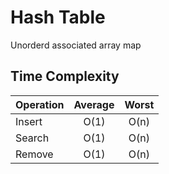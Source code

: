Hash Table
==========

Unorderd associated array map

Time Complexity
---------------

| Operation | Average | Worst |
|-----------|:-------:|:-----:|
| Insert    | O(1)    | O(n)  |
| Search    | O(1)    | O(n)  |
| Remove    | O(1)    | O(n)  |

